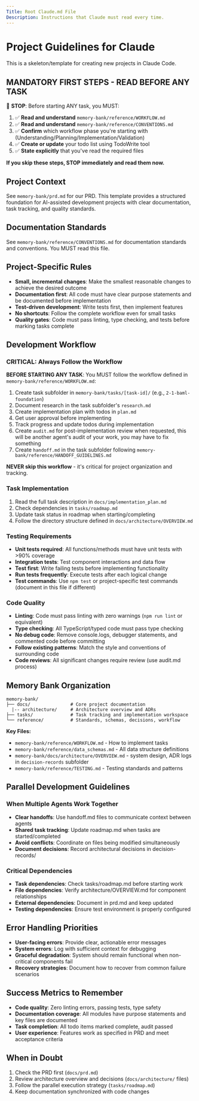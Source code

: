 ```yaml
---
Title: Root Claude.md File
Description: Instructions that Claude must read every time. 
---
```


# Project Guidelines for Claude

This is a skeleton/template for creating new projects in Claude Code.

## MANDATORY FIRST STEPS - READ BEFORE ANY TASK

🛑 **STOP**: Before starting ANY task, you MUST:

1. ✅ **Read and understand** `memory-bank/reference/WORKFLOW.md`
2. ✅ **Read and understand** `memory-bank/reference/CONVENTIONS.md`
3. ✅ **Confirm** which workflow phase you're starting with (Understanding/Planning/Implementation/Validation)
4. ✅ **Create or update** your todo list using TodoWrite tool
5. ✅ **State explicitly** that you've read the required files

**If you skip these steps, STOP immediately and read them now.**

## Project Context

See `memory-bank/prd.md` for our PRD. This template provides a structured foundation for AI-assisted development projects with clear documentation, task tracking, and quality standards.

## Documentation Standards

See `memory-bank/reference/CONVENTIONS.md` for documentation standards and conventions. You MUST read this file.

## Project-Specific Rules

- **Small, incremental changes**: Make the smallest reasonable changes to achieve the desired outcome
- **Documentation first**: All code must have clear purpose statements and be documented before implementation
- **Test-driven development**: Write tests first, then implement features
- **No shortcuts**: Follow the complete workflow even for small tasks
- **Quality gates**: Code must pass linting, type checking, and tests before marking tasks complete

## Development Workflow

### CRITICAL: Always Follow the Workflow

**BEFORE STARTING ANY TASK**: You MUST follow the workflow defined in `memory-bank/reference/WORKFLOW.md`:
1. Create task subfolder in `memory-bank/tasks/[task-id]/` (e.g., `2-1-baml-foundation`)
2. Document research in the task subfolder's `research.md`
3. Create implementation plan with todos in `plan.md`
4. Get user approval before implementing
5. Track progress and update todos during implementation
6. Create `audit.md` for post-implementation review when requested, this will be another agent's audit of your work, you may have to fix something
7. Create `handoff.md` in the task subfolder following `memory-bank/reference/HANDOFF_GUIDELINES.md`

**NEVER skip this workflow** - it's critical for project organization and tracking.

### Task Implementation
1. Read the full task description in `docs/implementation_plan.md`
2. Check dependencies in `tasks/roadmap.md`
3. Update task status in roadmap when starting/completing
4. Follow the directory structure defined in `docs/architecture/OVERVIEW.md`

### Testing Requirements

- **Unit tests required**: All functions/methods must have unit tests with >90% coverage
- **Integration tests**: Test component interactions and data flow
- **Test first**: Write failing tests before implementing functionality
- **Run tests frequently**: Execute tests after each logical change
- **Test commands**: Use `npm test` or project-specific test commands (document in this file if different)

### Code Quality

- **Linting**: Code must pass linting with zero warnings (`npm run lint` or equivalent)
- **Type checking**: All TypeScript/typed code must pass type checking
- **No debug code**: Remove console.logs, debugger statements, and commented code before committing
- **Follow existing patterns**: Match the style and conventions of surrounding code
- **Code reviews**: All significant changes require review (use audit.md process)

## Memory Bank Organization

```text
memory-bank/
├── docs/               # Core project documentation
  |-- architecture/     # Architecture overview and ADRs
├── tasks/              # Task tracking and implementation workspace
└── reference/          # Standards, schemas, decisions, workflow
```

**Key Files:**
- `memory-bank/reference/WORKFLOW.md` - How to implement tasks
- `memory-bank/reference/data_schemas.md` - All data structure definitions
- `memory-bank/docs/architecture/OVERVIEW.md` - system design, ADR logs in `decision-records` subfolder
- `memory-bank/reference/TESTING.md` - Testing standards and patterns

## Parallel Development Guidelines

### When Multiple Agents Work Together

- **Clear handoffs**: Use handoff.md files to communicate context between agents
- **Shared task tracking**: Update roadmap.md when tasks are started/completed
- **Avoid conflicts**: Coordinate on files being modified simultaneously
- **Document decisions**: Record architectural decisions in decision-records/

### Critical Dependencies

- **Task dependencies**: Check tasks/roadmap.md before starting work
- **File dependencies**: Verify architecture/OVERVIEW.md for component relationships
- **External dependencies**: Document in prd.md and keep updated
- **Testing dependencies**: Ensure test environment is properly configured

## Error Handling Priorities

- **User-facing errors**: Provide clear, actionable error messages
- **System errors**: Log with sufficient context for debugging
- **Graceful degradation**: System should remain functional when non-critical components fail
- **Recovery strategies**: Document how to recover from common failure scenarios

## Success Metrics to Remember

- **Code quality**: Zero linting errors, passing tests, type safety
- **Documentation coverage**: All modules have purpose statements and key files are documented
- **Task completion**: All todo items marked complete, audit passed
- **User experience**: Features work as specified in PRD and meet acceptance criteria

## When in Doubt

1. Check the PRD first (`docs/prd.md`)
2. Review architecture overview and decisions (`docs/architecture/` files)
3. Follow the parallel execution strategy (`tasks/roadmap.md`)
4. Keep documentation synchronized with code changes
